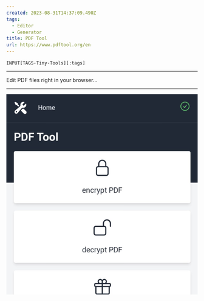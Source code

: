```yaml
---
created: 2023-08-31T14:37:09.490Z
tags: 
  - Editor
  - Generator
title: PDF Tool
url: https://www.pdftool.org/en
---
```

```meta-bind
INPUT[TAGS-Tiny-Tools][:tags]
```

___
Edit PDF files right in your browser...
___

![](_attachments/pdf-tool.jpg)

